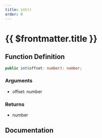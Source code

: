 ```yaml
---
title: int()
order: 0
---
```


# {{ $frontmatter.title }}

<!--@include: ./int_partial_header.md-->

## Function Definition

```ts
public int(offset: number): number;
```

### Arguments

* offset: number

### Returns

* number

## Documentation

<!--@include: ./int_partial_footer.md-->
